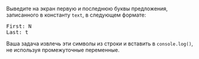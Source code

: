 
Выведите на экран первую и последнюю буквы предложения, записанного в константу `text`, в следующем формате:

<pre class='hexlet-basics-output'>
First: N
Last: t
</pre>

Ваша задача извлечь эти символы из строки и вставить в `console.log()`, не используя промежуточные переменные.

